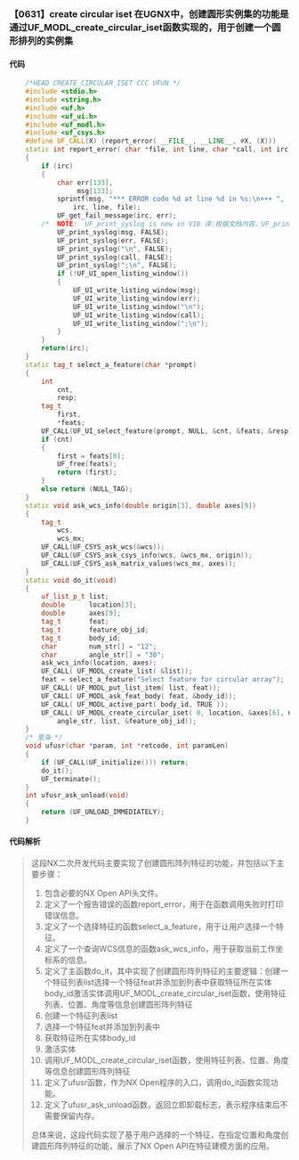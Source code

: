 ### 【0631】create circular iset 在UGNX中，创建圆形实例集的功能是通过UF_MODL_create_circular_iset函数实现的，用于创建一个圆形排列的实例集

#### 代码

```cpp
    /*HEAD CREATE_CIRCULAR_ISET CCC UFUN */  
    #include <stdio.h>  
    #include <string.h>  
    #include <uf.h>  
    #include <uf_ui.h>  
    #include <uf_modl.h>  
    #include <uf_csys.h>  
    #define UF_CALL(X) (report_error( __FILE__, __LINE__, #X, (X)))  
    static int report_error( char *file, int line, char *call, int irc)  
    {  
        if (irc)  
        {  
            char err[133],  
                 msg[133];  
            sprintf(msg, "*** ERROR code %d at line %d in %s:\n+++ ",  
                irc, line, file);  
            UF_get_fail_message(irc, err);  
        /*  NOTE:  UF_print_syslog is new in V18 译:根据文档内容，UF_print_syslog是在V18版本中新增的函数，用于打印系统日志。 */  
            UF_print_syslog(msg, FALSE);  
            UF_print_syslog(err, FALSE);  
            UF_print_syslog("\n", FALSE);  
            UF_print_syslog(call, FALSE);  
            UF_print_syslog(";\n", FALSE);  
            if (!UF_UI_open_listing_window())  
            {  
                UF_UI_write_listing_window(msg);  
                UF_UI_write_listing_window(err);  
                UF_UI_write_listing_window("\n");  
                UF_UI_write_listing_window(call);  
                UF_UI_write_listing_window(";\n");  
            }  
        }  
        return(irc);  
    }  
    static tag_t select_a_feature(char *prompt)  
    {  
        int  
            cnt,  
            resp;  
        tag_t  
            first,  
            *feats;  
        UF_CALL(UF_UI_select_feature(prompt, NULL, &cnt, &feats, &resp));  
        if (cnt)  
        {  
            first = feats[0];  
            UF_free(feats);  
            return (first);  
        }  
        else return (NULL_TAG);  
    }  
    static void ask_wcs_info(double origin[3], double axes[9])  
    {  
        tag_t  
            wcs,  
            wcs_mx;  
        UF_CALL(UF_CSYS_ask_wcs(&wcs));  
        UF_CALL(UF_CSYS_ask_csys_info(wcs, &wcs_mx, origin));  
        UF_CALL(UF_CSYS_ask_matrix_values(wcs_mx, axes));  
    }  
    static void do_it(void)  
    {  
        uf_list_p_t list;  
        double      location[3];  
        double      axes[9];  
        tag_t       feat;  
        tag_t       feature_obj_id;  
        tag_t       body_id;  
        char        num_str[] = "12";  
        char        angle_str[] = "30";  
        ask_wcs_info(location, axes);  
        UF_CALL( UF_MODL_create_list( &list));  
        feat = select_a_feature("Select feature for circular array");  
        UF_CALL( UF_MODL_put_list_item( list, feat));  
        UF_CALL( UF_MODL_ask_feat_body( feat, &body_id));  
        UF_CALL( UF_MODL_active_part( body_id, TRUE ));  
        UF_CALL( UF_MODL_create_circular_iset( 0, location, &axes[6], num_str,  
            angle_str, list, &feature_obj_id));  
    }  
    /* 里海 */  
    void ufusr(char *param, int *retcode, int paramLen)  
    {  
        if (UF_CALL(UF_initialize())) return;  
        do_it();  
        UF_terminate();  
    }  
    int ufusr_ask_unload(void)  
    {  
        return (UF_UNLOAD_IMMEDIATELY);  
    }

```

#### 代码解析

> 这段NX二次开发代码主要实现了创建圆形阵列特征的功能，并包括以下主要步骤：
>
> 1. 包含必要的NX Open API头文件。
> 2. 定义了一个报告错误的函数report_error，用于在函数调用失败时打印错误信息。
> 3. 定义了一个选择特征的函数select_a_feature，用于让用户选择一个特征。
> 4. 定义了一个查询WCS信息的函数ask_wcs_info，用于获取当前工作坐标系的信息。
> 5. 定义了主函数do_it，其中实现了创建圆形阵列特征的主要逻辑：创建一个特征列表list选择一个特征feat并添加到列表中获取特征所在实体body_id激活实体调用UF_MODL_create_circular_iset函数，使用特征列表、位置、角度等信息创建圆形阵列特征
> 6. 创建一个特征列表list
> 7. 选择一个特征feat并添加到列表中
> 8. 获取特征所在实体body_id
> 9. 激活实体
> 10. 调用UF_MODL_create_circular_iset函数，使用特征列表、位置、角度等信息创建圆形阵列特征
> 11. 定义了ufusr函数，作为NX Open程序的入口，调用do_it函数实现功能。
> 12. 定义了ufusr_ask_unload函数，返回立即卸载标志，表示程序结束后不需要保留内存。
>
> 总体来说，这段代码实现了基于用户选择的一个特征，在指定位置和角度创建圆形阵列特征的功能，展示了NX Open API在特征建模方面的应用。
>

